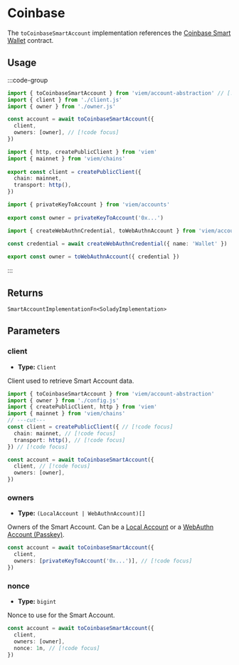 # Coinbase

The `toCoinbaseSmartAccount` implementation references the [Coinbase Smart Wallet](https://github.com/coinbase/smart-wallet) contract. 

## Usage

:::code-group

```ts twoslash [example.ts]
import { toCoinbaseSmartAccount } from 'viem/account-abstraction' // [!code focus]
import { client } from './client.js'
import { owner } from './owner.js'

const account = await toCoinbaseSmartAccount({
  client,
  owners: [owner], // [!code focus]
})
```

```ts twoslash [client.ts] filename="config.ts"
import { http, createPublicClient } from 'viem'
import { mainnet } from 'viem/chains'
 
export const client = createPublicClient({
  chain: mainnet,
  transport: http(),
})
```

```ts twoslash [owner.ts (Private Key)] filename="owner.ts"
import { privateKeyToAccount } from 'viem/accounts'
 
export const owner = privateKeyToAccount('0x...')
```

```ts twoslash [owner.ts (Passkey)] filename="owner.ts"
import { createWebAuthnCredential, toWebAuthnAccount } from 'viem/account-abstraction'

const credential = await createWebAuthnCredential({ name: 'Wallet' })
 
export const owner = toWebAuthnAccount({ credential })
```

:::

## Returns

`SmartAccountImplementationFn<SoladyImplementation>`

## Parameters

### client

- **Type:** `Client`

Client used to retrieve Smart Account data.

```ts
import { toCoinbaseSmartAccount } from 'viem/account-abstraction'
import { owner } from './config.js'
import { createPublicClient, http } from 'viem'
import { mainnet } from 'viem/chains'
// ---cut---
const client = createPublicClient({ // [!code focus]
  chain: mainnet, // [!code focus]
  transport: http(), // [!code focus]
}) // [!code focus]

const account = await toCoinbaseSmartAccount({
  client, // [!code focus]
  owners: [owner],
})
```

### owners

- **Type:** `(LocalAccount | WebAuthnAccount)[]`

Owners of the Smart Account. Can be a [Local Account](/docs/accounts/local) or a [WebAuthn Account (Passkey)](/account-abstraction/accounts/webauthn).

```ts twoslash
const account = await toCoinbaseSmartAccount({
  client,
  owners: [privateKeyToAccount('0x...')], // [!code focus]
})
```

### nonce

- **Type:** `bigint`

Nonce to use for the Smart Account.

```ts
const account = await toCoinbaseSmartAccount({
  client,
  owners: [owner],
  nonce: 1n, // [!code focus]
})
```
